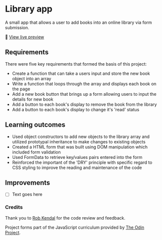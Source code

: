 # Library app
A small app that allows a user to add books into an online library via form submission.

🔗 [View live preview](https://library-project-top.netlify.app/)

## Requirements
There were five key requirements that formed the basis of this project:
- Create a function that can take a users input and store the new book object into an array
- Write a function that loops through the array and displays each book on the page
- Add a new book button that brings up a form allowing users to input the details for new book
- Add a button to each book's display to remove the book from the library
- Add a button to each book's display to change it's 'read' status

## Learning outcomes
- Used object constructors to add new objects to the library array and utilized prototypal inheritance to make changes to existing objects
- Created a HTML form that was built using DOM manipulation which included form validation
- Used FormData to retrieve key/values pairs entered into the form
- Reinforced the important of the 'DRY' principle with specific regard to CSS styling to improve the reading and maintenance of the code

## Improvements
- [ ] Text goes here

### Credits
Thank you to [Rob Kendal](https://robkendal.co.uk/) for the code review and feedback.

Project forms part of the JavaScript curriculum provided by [The Odin Project](https://www.theodinproject.com/).